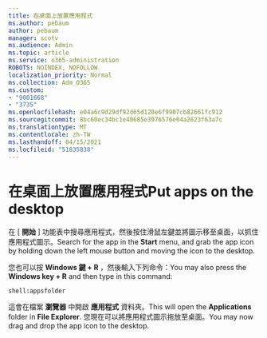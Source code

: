 ```yaml
---
title: 在桌面上放置應用程式
ms.author: pebaum
author: pebaum
manager: scotv
ms.audience: Admin
ms.topic: article
ms.service: o365-administration
ROBOTS: NOINDEX, NOFOLLOW
localization_priority: Normal
ms.collection: Adm_O365
ms.custom:
- "9001668"
- "3735"
ms.openlocfilehash: e04a6c9d29df92d65d120e6f9907cb82661fc912
ms.sourcegitcommit: 8bc60ec34bc1e40685e3976576e04a2623f63a7c
ms.translationtype: MT
ms.contentlocale: zh-TW
ms.lasthandoff: 04/15/2021
ms.locfileid: "51835838"
---
```

# <a name="put-apps-on-the-desktop"></a><span data-ttu-id="a5ba0-102">在桌面上放置應用程式</span><span class="sxs-lookup"><span data-stu-id="a5ba0-102">Put apps on the desktop</span></span>

<span data-ttu-id="a5ba0-103">在 [ **開始** ] 功能表中搜尋應用程式，然後按住滑鼠左鍵並將圖示移至桌面，以抓住應用程式圖示。</span><span class="sxs-lookup"><span data-stu-id="a5ba0-103">Search for the app in the **Start** menu, and grab the app icon by holding down the left mouse button and moving the icon to the desktop.</span></span>

<span data-ttu-id="a5ba0-104">您也可以按 **Windows 鍵 + R** ，然後輸入下列命令：</span><span class="sxs-lookup"><span data-stu-id="a5ba0-104">You may also press the **Windows key + R** and then type in this command:</span></span>

`shell:appsfolder`

<span data-ttu-id="a5ba0-105">這會在檔案 **瀏覽器** 中開啟 **應用程式** 資料夾。</span><span class="sxs-lookup"><span data-stu-id="a5ba0-105">This will open the **Applications** folder in **File Explorer**.</span></span> <span data-ttu-id="a5ba0-106">您現在可以將應用程式圖示拖放至桌面。</span><span class="sxs-lookup"><span data-stu-id="a5ba0-106">You may now drag and drop the app icon to the desktop.</span></span>
